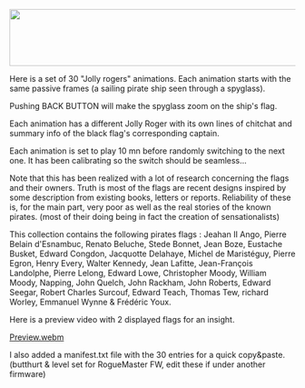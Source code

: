 <p align="center">
<img width="1000" height="100" src="https://user-images.githubusercontent.com/110337784/194729784-5777e39f-93e4-4fd1-8bee-312ff49a4825.jpg">
</p>

Here is a set of 30 "Jolly rogers" animations. Each animation starts with the same passive frames (a sailing pirate ship seen through a spyglass).

Pushing BACK BUTTON will make the spyglass zoom on the ship's flag.

Each animation has a different Jolly Roger with its own lines of chitchat and summary info of the black flag's corresponding captain.

Each animation is set to play 10 mn before randomly switching to the next one. It has been calibrating so the switch should be seamless... 

Note that this has been realized with a lot of research concerning the flags and their owners. Truth is most of the flags are recent designs inspired by some description from existing books, letters or reports. Reliability of these is, for the main part, very poor as well as the real stories of the known pirates. (most of their doing being in fact the creation of sensationalists)

This collection contains the following pirates flags :
Jeahan II Ango, Pierre Belain d'Esnambuc, Renato Beluche, Stede Bonnet, Jean Boze, Eustache Busket, Edward Congdon, Jacquotte Delahaye, Michel de Maristéguy, Pierre Egron, Henry Every, Walter Kennedy, Jean Lafitte, Jean-François Landolphe, Pierre Lelong, Edward Lowe, Christopher Moody, William Moody, Napping, John Quelch, John Rackham, John Roberts, Edward Seegar, Robert Charles Surcouf, Edward Teach, Thomas Tew, richard Worley, Emmanuel Wynne & Frédéric Youx.

Here is a preview video with 2 displayed flags for an insight.

[Preview.webm](https://user-images.githubusercontent.com/110337784/193911601-fdb9bc3a-c2b1-4d6e-b7a5-bf083d0e4633.webm)

I also added a manifest.txt file with the 30 entries for a quick copy&paste. (butthurt & level set for RogueMaster FW, edit these if under another firmware)

